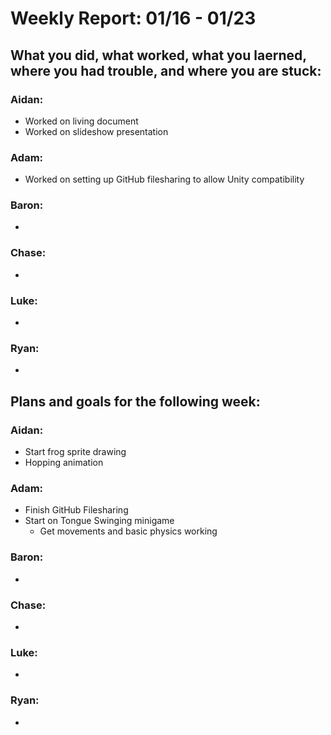 # Weekly Report: 01/16 - 01/23

## What you did, what worked, what you laerned, where you had trouble, and where you are stuck:
### Aidan: 
- Worked on living document
- Worked on slideshow presentation
### Adam:
- Worked on setting up GitHub filesharing to allow Unity compatibility
### Baron:
- 
### Chase:
- 
### Luke:
- 
### Ryan:
- 

## Plans and goals for the following week:
### Aidan:
- Start frog sprite drawing
- Hopping animation
### Adam:
- Finish GitHub Filesharing
- Start on Tongue Swinging minigame
  - Get movements and basic physics working
### Baron:
- 
### Chase:
- 
### Luke:
- 
### Ryan:
- 
